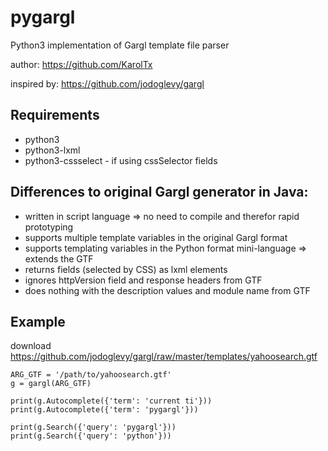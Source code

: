 
# pygargl
Python3 implementation of Gargl template file parser

author: https://github.com/KarolTx

inspired by: https://github.com/jodoglevy/gargl


## Requirements
* python3
* python3-lxml
* python3-cssselect - if using cssSelector fields

## Differences to original Gargl generator in Java:
* written in script language => no need to compile and therefor rapid prototyping
* supports multiple template variables in the original Gargl format
* supports templating variables in the Python format mini-language => extends the GTF
* returns fields (selected by CSS) as lxml elements
* ignores httpVersion field and response headers from GTF
* does nothing with the description values and module name from GTF

## Example
download https://github.com/jodoglevy/gargl/raw/master/templates/yahoosearch.gtf

```
ARG_GTF = '/path/to/yahoosearch.gtf'
g = gargl(ARG_GTF)

print(g.Autocomplete({'term': 'current ti'}))
print(g.Autocomplete({'term': 'pygargl'}))

print(g.Search({'query': 'pygargl'}))
print(g.Search({'query': 'python'}))
```

